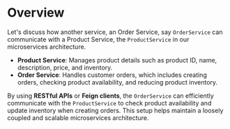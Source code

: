 # Overview

Let's discuss how another service, an Order Service, say `OrderService` can communicate with a Product Service, the `ProductService` in our microservices architecture.

- **Product Service**: Manages product details such as product ID, name, description, price, and inventory.
- **Order Service**: Handles customer orders, which includes creating orders, checking product availability, and reducing product inventory.

By using **RESTful APIs** or **Feign clients**, the `OrderService` can efficiently communicate with the `ProductService` to check product availability and update inventory when creating orders. This setup helps maintain a loosely coupled and scalable microservices architecture.
